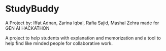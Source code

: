 # StudyBuddy
 A Project by: Iffat Adnan, Zarina Iqbal, Rafia Sajid, Mashal Zehra made for GEN AI HACKATHON 

 A project to help students with explanation and memorization and a tool to help find like minded people for collaborative work.
 
